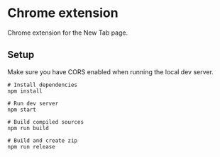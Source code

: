 # Chrome extension

Chrome extension for the New Tab page.

## Setup

Make sure you have CORS enabled when running the local dev server.

```
# Install dependencies
npm install

# Run dev server
npm start

# Build compiled sources
npm run build

# Build and create zip
npm run release
```
